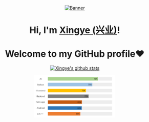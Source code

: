 <p align="center">
  <a href="https://www.douyin.com/user/self?from_tab_name=main&modal_id=7415401421195037952&showTab=like">
    <img src="pl.gif" alt="Banner" width="50%" height="50%">
  </a>
</p>

<h1 align="center">Hi, I'm <a href="https://gityesm.github.io/">Xingye (兴业)</a>!</h1>
<h1 align="center">Welcome to my GitHub profile❤</h1>

<p align="center">
  <a href="https://github.com/GitYesm"><img src="https://github-readme-stats.vercel.app/api?username=GitYesm&hide_border=true&show_icons=true" alt="Xingye's github stats"></a>
</p>

<div align="center">
  <img src="skill.png" alt="Banner" width="50%" height="50%">
</div>
